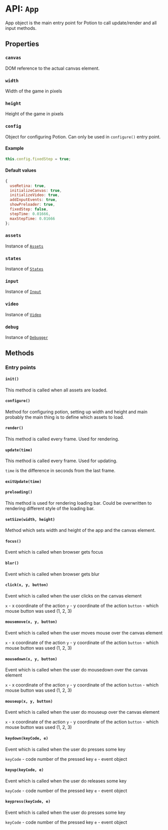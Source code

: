 # API: `App`

App object is the main entry point for Potion to call update/render and all input methods.

Properties
----------

### `canvas`

DOM reference to the actual canvas element.

### `width`

Width of the game in pixels

### `height`

Height of the game in pixels

### `config`

Object for configuring Potion. Can only be used in `configure()` entry point.

#### Example
```javascript
this.config.fixedStep = true;
```

#### Default values

```javascript
{
  useRetina: true,
  initializeCanvas: true,
  initializeVideo: true,
  addInputEvents: true,
  showPreloader: true,
  fixedStep: false,
  stepTime: 0.01666,
  maxStepTime: 0.01666
};
```

### `assets`

Instance of [`Assets`](/docs/api/assets.md)

### `states`

Instance of [`States`](/docs/api/states.md)

### `input`

Instance of [`Input`](/docs/api/input.md)

### `video`

Instance of [`Video`](/docs/api/video.md)

### `debug`

Instance of [`Debugger`](https://github.com/jansedivy/potion-debugger)

Methods
-------

### Entry points

#### `init()`

This method is called when all assets are loaded.

#### `configure()`

Method for configuring potion, setting up width and height and main probably the main thing is to define which assets to load.

#### `render()`

This method is called every frame. Used for rendering.

#### `update(time)`

This method is called every frame. Used for updating.

`time` is the difference in seconds from the last frame.

#### `exitUpdate(time)`

#### `preloading()`

This method is used for rendering loading bar. Could be overwritten to rendering different style of the loading bar.

#### `setSize(width, height)`

Method which sets width and height of the app and the canvas element.

#### `focus()`

Event which is called when browser gets focus

#### `blur()`

Event which is called when browser gets blur

#### `click(x, y, button)`

Event which is called when the user clicks on the canvas element

`x` - x coordinate of the action
`y` - y coordinate of the action
`button` - which mouse button was used (1, 2, 3)

#### `mousemove(x, y, button)`

Event which is called when the user moves mouse over the canvas element

`x` - x coordinate of the action
`y` - y coordinate of the action
`button` - which mouse button was used (1, 2, 3)

#### `mousedown(x, y, button)`

Event which is called when the user do mousedown over the canvas element

`x` - x coordinate of the action
`y` - y coordinate of the action
`button` - which mouse button was used (1, 2, 3)

#### `mouseup(x, y, button)`

Event which is called when the user do mouseup over the canvas element

`x` - x coordinate of the action
`y` - y coordinate of the action
`button` - which mouse button was used (1, 2, 3)

#### `keydown(keyCode, e)`

Event which is called when the user do presses some key

`keyCode` - code number of the pressed key
`e` - event object

#### `keyup(keyCode, e)`

Event which is called when the user do releases some key

`keyCode` - code number of the pressed key
`e` - event object

#### `keypress(keyCode, e)`

Event which is called when the user do presses some key

`keyCode` - code number of the pressed key
`e` - event object
